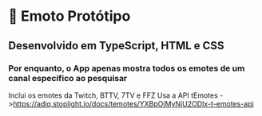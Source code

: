 # 🤠 Emoto Protótipo
## Desenvolvido em TypeScript, HTML e CSS
### Por enquanto, o App apenas mostra todos os emotes de um canal específico ao pesquisar
Inclui os emotes da Twitch, BTTV, 7TV e FFZ
Usa a API tEmotes ->https://adiq.stoplight.io/docs/temotes/YXBpOjMyNjU2ODIx-t-emotes-api
